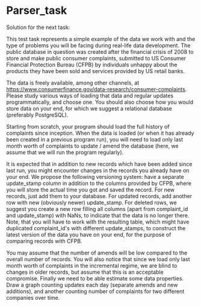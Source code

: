 # Parser_task
Solution for the next task:

This test task represents a simple example of the data we work with and the type of problems you will be facing during real-life data development. The public database in question was created after the financial crisis of 2008 to store and make public consumer complaints, submitted to US Consumer Financial Protection Bureau (CFPB) by individuals unhappy about the products they have been sold and services provided by US retail banks.

The data is freely available, among other channels, at https://www.consumerfinance.gov/data-research/consumer-complaints. Please study various ways of loading that data and regular updates programmatically, and choose one. You should also choose how you would store data on your end, for which we suggest a relational database (preferably PostgreSQL).

Starting from scratch, your program should load the full history of complaints since inception. When the data is loaded (or when it has already been created in a previous program run), you will need to load only last month worth of complaints to update / amend the database (here, we assume that we will run the program regularly).

It is expected that in addition to new records which have been added since last run, you might encounter changes in the records you already have on your end. We propose the following versioning system: have a separate update_stamp column in addition to the columns provided by CFPB, where you will store the actual time you got and saved the record. For new records, just add them to your database. For updated records, add another row with new (obviously newer) update_stamp. For deleted rows, we suggest you create a new row filling all columns (apart from complaint_id and update_stamp) with NaNs, to indicate that the data is no longer there. Note, that you will have to work with the resulting table, which might have duplicated complaint_id's with different update_stamps, to construct the latest version of the data you have on your end, for the purpose of comparing records with CFPB.

You may assume that the number of amends will be low compared to the overall number of records. You will also notice that since we load only last month worth of complaints in the incremental regime, we are blind to changes in older records, but assume that this is an acceptable compromise.
Finally we need to be able estimate some data properties. Draw a graph counting updates each day (separate amends and new additions), and another counting number of complaints for two different companies over time.
